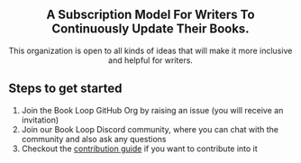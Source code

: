 <div align="center">
  <h2> A Subscription Model For Writers To Continuously Update Their Books.</h2>
  <p>This organization is open to all kinds of ideas that will make it more inclusive and helpful for writers.</p>
</div>

<h2>Steps to get started</h2>

<ol>
    <li>Join the Book Loop GitHub Org by raising an issue (you will receive an invitation)</li>
    <li> Join our Book Loop Discord community, where you can chat with the community and also ask any questions</li>
    <li> Checkout the <a href="https://github.com/Book-Loop/.github/blob/main/CONTRIBUTING.md">contribution guide</a> if you want to contribute into it</li>
</ol>
